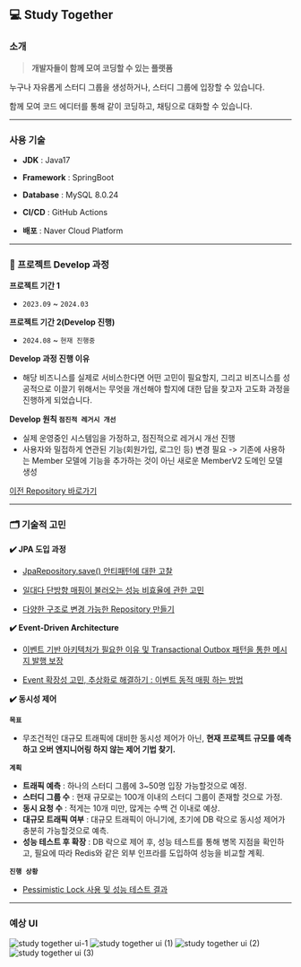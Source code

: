## 💻 Study Together

### 소개

>**개발자들이 함께 모여 코딩할 수 있는 플랫폼**

누구나 자유롭게 스터디 그룹을 생성하거나, 스터디 그룹에 입장할 수 있습니다.

함께 모여 코드 에디터를 통해 같이 코딩하고, 채팅으로 대화할 수 있습니다.

---
### 사용 기술
- **JDK** : Java17

- **Framework** : SpringBoot
  
- **Database** : MySQL 8.0.24
  
- **CI/CD** : GitHub Actions
  
- **배포** : Naver Cloud Platform

---

### 🚀 프로젝트 Develop 과정
**프로젝트 기간 1**
-  `2023.09` ~  `2024.03`
  
**프로젝트 기간 2(Develop 진행)**
-  `2024.08` ~  `현재 진행중`
  
**Develop 과정 진행 이유** 
- 해당 비즈니스를 실제로 서비스한다면 어떤 고민이 필요할지, 그리고 비즈니스를 성공적으로 이끌기 위해서는 무엇을 개선해야 할지에 대한 답을 찾고자 고도화 과정을 진행하게 되었습니다.

**Develop 원칙 `점진적 레거시 개선`**
- 실제 운영중인 시스템임을 가정하고, 점진적으로 레거시 개선 진행
- 사용자와 밀접하게 연관된 기능(회원가입, 로그인 등) 변경 필요 -> 기존에 사용하는 Member 모델에 기능을 추가하는 것이 아닌 새로운 MemberV2 도메인 모델 생성
  
[이전 Repository 바로가기](https://github.com/f-lab-edu/study-together)




---

### 🗂️ 기술적 고민

**✔️ JPA 도입 과정** 

- [JpaRepository.save() 안티패턴에 대한 고찰](https://dev-wooni.tistory.com/9)

- [일대다 단방향 매핑이 불러오는 성능 비효율에 관한 고민](https://dev-wooni.tistory.com/12)

- [다양한 구조로 변경 가능한 Repository 만들기](https://dev-wooni.tistory.com/11)


**✔️ Event-Driven Architecture**

- [이벤트 기반 아키텍처가 필요한 이유 및 Transactional Outbox 패턴을 통한 메시지 발행 보장](https://dev-wooni.tistory.com/13)

- [Event 확장성 고민, 추상화로 해결하기 : 이벤트 동적 매핑 하는 방법](https://dev-wooni.tistory.com/14)


**✔️ 동시성 제어**

**`목표`**
- 무조건적인 대규모 트래픽에 대비한 동시성 제어가 아닌, **현재 프로젝트 규모를 예측하고 오버 엔지니어링 하지 않는 제어 기법 찾기.**

**`계획`** 
- **트래픽 예측** : 하나의 스터디 그룹에 3~50명 입장 가능할것으로 예정.
- **스터디 그룹 수** : 현재 규모로는 100개 이내의 스터디 그룹이 존재할 것으로 가정.
- **동시 요청 수** : 적게는 10개 미만, 많게는 수백 건 이내로 예상.
- **대규모 트래픽 여부** : 대규모 트래픽이 아니기에, 초기에 DB 락으로 동시성 제어가 충분히 가능할것으로 예측.
- **성능 테스트 후 확장** : DB 락으로 제어 후, 성능 테스트를 통해 병목 지점을 확인하고, 필요에 따라 Redis와 같은 외부 인프라를 도입하여 성능을 비교할 계획.

**`진행 상황`**
- [Pessimistic Lock 사용 및 성능 테스트 결과](https://github.com/wooni97/StudyTogether/pull/18)

---
### 예상 UI
![study together ui-1](https://github.com/user-attachments/assets/20e21201-660a-4f27-8969-4fe769f659cf)
![study together ui (1)](https://github.com/user-attachments/assets/307e5c05-ee1c-4598-830b-1728b484f22b)
![study together ui (2)](https://github.com/user-attachments/assets/466b91fe-c87c-448c-8397-06ecc53b8046)
![study together ui (3)](https://github.com/user-attachments/assets/1d0ea8ef-7c86-4432-bfef-857fb13f5a00)


